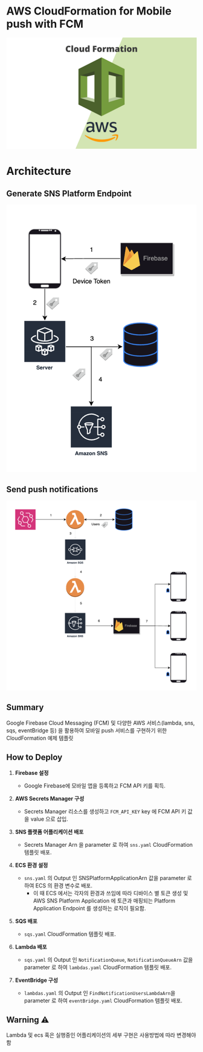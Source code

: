 # AWS CloudFormation for Mobile push with FCM

![AWS CloudFormation](./static/AWS-CloudFormation.png)

# Architecture

## Generate SNS Platform Endpoint

![register-token](./static/register-token.png)

## Send push notifications

![send-notifications](./static/send-push.png)

## Summary

Google Firebase Cloud Messaging (FCM) 및 다양한 AWS 서비스(lambda, sns, sqs, eventBridge 등) 을 활용하여 모바일 push 서비스를 구현하기 위한
CloudFormation 예제 템플릿

## How to Deploy

1. **Firebase 설정**
   - Google Firebase에 모바일 앱을 등록하고 FCM API 키를 획득.

2. **AWS Secrets Manager 구성**
   - Secrets Manager 리소스를 생성하고 `FCM_API_KEY` key 에 FCM API 키 값을 value 으로 삽입.

3. **SNS 플랫폼 어플리케이션 배포**
   - Secrets Manager Arn 을 parameter 로 하여 `sns.yaml` CloudFormation 템플릿 배포.

4. **ECS 환경 설정**
   - `sns.yaml` 의 Output 인 SNSPlatformApplicationArn 값을 parameter 로 하여 ECS 의 환경 변수로 배포.
      - 이 때 ECS 에서는 각자의 환경과 쓰임에 따라 디바이스 별 토큰 생성 및 AWS SNS Platform Application 에 토큰과 매핑되는 Platform Application
        Endpoint 를 생성하는 로직이 필요함.

5. **SQS 배포**
   - `sqs.yaml` CloudFormation 템플릿 배포.

6. **Lambda 배포**
   - `sqs.yaml` 의 Output 인 `NotificationQueue`, `NotificationQueueArn` 값을 parameter 로 하여 `lambdas.yaml` CloudFormation
     템플릿 배포.

7. **EventBridge 구성**
   - `lambdas.yaml` 의 Output 인 `FindNotificationUsersLambdaArn`을 parameter 로 하여 `eventBridge.yaml` CloudFormation 템플릿
     배포.

## Warning ⚠️

Lambda 및 ecs 혹은 실행중인 어플리케이션의 세부 구현은 사용방법에 따라 변경해야 함
